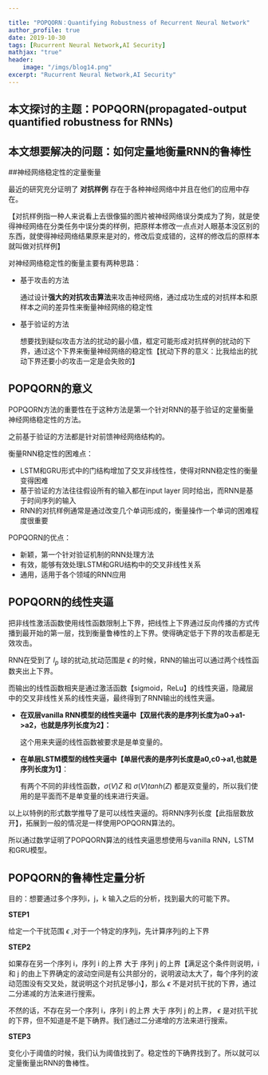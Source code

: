 ```yaml
---

title: "POPQORN：Quantifying Robustness of Recurrent Neural Network"
author_profile: true
date: 2019-10-30
tags: [Rucurrent Neural Network,AI Security]
mathjax: "true"
header:
    image: "/imgs/blog14.png"
excerpt: "Rucurrent Neural Network,AI Security"
---
```


## 本文探讨的主题：POPQORN(propagated-output quantified robustness for RNNs)

## 本文想要解决的问题：如何定量地衡量RNN的鲁棒性

##神经网络稳定性的定量衡量

最近的研究充分证明了 **对抗样例** 存在于各种神经网络中并且在他们的应用中存在。

【对抗样例指一种人来说看上去很像猫的图片被神经网络误分类成为了狗，就是使得神经网络在分类任务中误分类的样例，把原样本修改一点点对人眼基本没区别的东西，就使得神经网络结果原来是对的，修改后变成错的，这样的修改后的原样本就叫做对抗样例】

对神经网络稳定性的衡量主要有两种思路：

* 基于攻击的方法

  通过设计**强大的对抗攻击算法**来攻击神经网络，通过成功生成的对抗样本和原样本之间的差异性来衡量神经网络的稳定性

* 基于验证的方法

  想要找到疑似攻击方法的扰动的最小值，框定可能形成对抗样例的扰动的下界，通过这个下界来衡量神经网络的稳定性【扰动下界的意义：比我给出的扰动下界还要小的攻击一定是会失败的】

## POPQORN的意义

POPQORN方法的重要性在于这种方法是第一个针对RNN的基于验证的定量衡量神经网络稳定性的方法。

之前基于验证的方法都是针对前馈神经网络结构的。

衡量RNN稳定性的困难点：

* LSTM和GRU形式中的门结构增加了交叉非线性性，使得对RNN稳定性的衡量变得困难
* 基于验证的方法往往假设所有的输入都在input layer 同时给出，而RNN是基于时间序列的输入
* RNN的对抗样例通常是通过改变几个单词形成的，衡量操作一个单词的困难程度很重要

POPQORN的优点：

* 新颖，第一个针对验证机制的RNN处理方法
* 有效，能够有效处理LSTM和GRU结构中的交叉非线性关系
* 通用，适用于各个领域的RNN应用

## POPQORN的线性夹逼

把非线性激活函数使用线性函数限制上下界，把线性上下界通过反向传播的方式传播到最开始的第一层，找到衡量鲁棒性的上下界。使得确定低于下界的攻击都是无效攻击。

RNN在受到了 $l_p$ 球的扰动,扰动范围是 $\epsilon$ 的时候，RNN的输出可以通过两个线性函数夹出上下界。

而输出的线性函数相夹是通过激活函数【sigmoid，ReLu】的线性夹逼，隐藏层中的交叉非线性关系的线性夹逼，最终得到了RNN输出的线性夹逼。

* **在双层vanilla RNN模型的线性夹逼中【双层代表的是序列长度为a0->a1->a2，也就是序列长度为2】：**

  这个用来夹逼的线性函数被要求是是单变量的。

* **在单层LSTM模型的线性夹逼中【单层代表的是序列长度是a0,c0->a1,也就是序列长度为1】**：

  有两个不同的非线性函数，$\sigma(V)Z$ 和 $\sigma(V)tanh(Z)$ 都是双变量的，所以我们使用的是平面而不是单变量的线来进行夹逼。

以上以特例的形式数学推导了是可以线性夹逼的。将RNN序列长度【此指层数放开】，拓展到一般的情况是一样使用POPQORN算法的。

所以通过数学证明了POPQORN算法的线性夹逼思想使用与vanilla RNN，LSTM和GRU模型。

## POPQORN的鲁棒性定量分析

目的：想要通过多个序列i，j，k 输入之后的分析，找到最大的可能下界。

**STEP1**

给定一个干扰范围 $\epsilon$ ,对于一个特定的序列j，先计算序列j的上下界

**STEP2**

如果存在另一个序列 i，序列 i 的上界 大于 序列 j 的上界【满足这个条件则说明，i 和 j 的由上下界确定的波动空间是有公共部分的，说明波动太大了，每个序列的波动范围没有交叉处，就说明这个对抗足够小】，那么 $\epsilon$ 不是对抗干扰的下界，通过二分递减的方法来进行搜索。

不然的话，不存在另一个序列 i，序列 i 的上界 大于 序列 j 的上界， $\epsilon$ 是对抗干扰的下界，但不知道是不是下确界。我们通过二分递增的方法来进行搜索。

**STEP3**

变化小于阈值的时候，我们认为阈值找到了。稳定性的下确界找到了。所以就可以定量衡量出RNN的鲁棒性。









